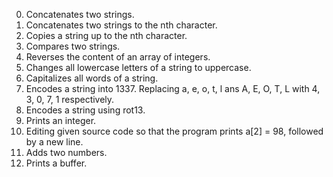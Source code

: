 0. Concatenates two strings.
1. Concatenates two strings to the nth character.
2. Copies a string up to the nth character.
3. Compares two strings.
4. Reverses the content of an array of integers.
5. Changes all lowercase letters of a string to uppercase.
6. Capitalizes all words of a string.
7. Encodes a string into 1337. Replacing a, e, o, t, l ans A, E, O, T, L with 4, 3, 0, 7, 1 respectively.
100. Encodes a string using rot13.
101. Prints an integer.
102. Editing given source code so that the program prints a[2] = 98, followed by a new line.
103. Adds two numbers.
104. Prints a buffer.
